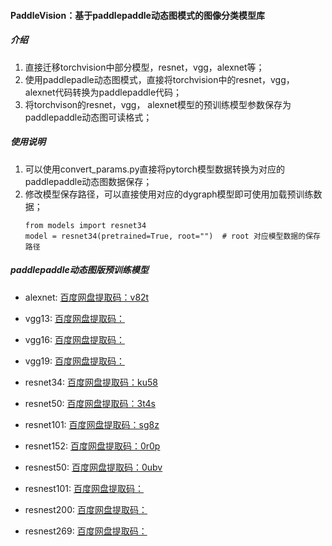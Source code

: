 #### PaddleVision：基于paddlepaddle动态图模式的图像分类模型库

##### 介绍

1. 直接迁移torchvision中部分模型，resnet，vgg，alexnet等；
2. 使用paddlepadle动态图模式，直接将torchvision中的resnet，vgg， alexnet代码转换为paddlepaddle代码；
3. 将torchvison的resnet，vgg， alexnet模型的预训练模型参数保存为paddlepaddle动态图可读格式；

##### 使用说明
1. 可以使用convert_params.py直接将pytorch模型数据转换为对应的paddlepaddle动态图数据保存；
2. 修改模型保存路径，可以直接使用对应的dygraph模型即可使用加载预训练数据；
    ~~~
   from models import resnet34
   model = resnet34(pretrained=True, root="")  # root 对应模型数据的保存路径

##### paddlepaddle动态图版预训练模型

- alexnet: [百度网盘提取码：v82t](https://pan.baidu.com/s/13sztzmcNBu5Yr_KsftVR7Q)

- vgg13: [百度网盘提取码：]()
- vgg16: [百度网盘提取码：]()
- vgg19: [百度网盘提取码：]()

- resnet34: [百度网盘提取码：ku58](https://pan.baidu.com/s/11SS2V0LSKppJ8pTryKVa-A)
- resnet50: [百度网盘提取码：3t4s](https://pan.baidu.com/s/1aRGVMIPNEL6qhUzzwN2MlA)
- resnet101: [百度网盘提取码：sg8z](https://pan.baidu.com/s/1z-B9TGB1jjDstfJBwFqG5A)
- resnet152: [百度网盘提取码：0r0p](https://pan.baidu.com/s/1j_zCsYnLCpdCAKdoOcjcPw)

- resnest50: [百度网盘提取码：0ubv](https://pan.baidu.com/s/14tJcvf9PUeT1J2smDUVW5g)
- resnest101: [百度网盘提取码：]()
- resnest200: [百度网盘提取码：]()
- resnest269: [百度网盘提取码：]()

